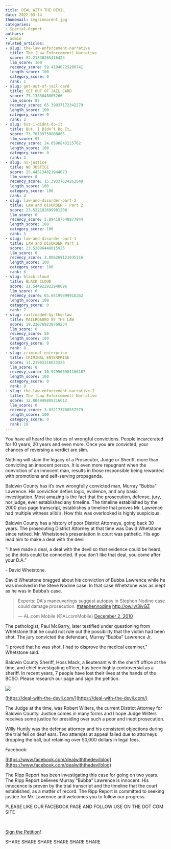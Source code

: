 ```yaml
---
title: DEAL WITH THE DEVIL
date: 2022-03-14
thumbnail: img/innocent.jpg
categories:
- Special-Report
authors:
- admin
related_articles:
- slug: the-law-enforcement-narrative
  title: The (Law Enforcement) Narrative
  score: 82.21838265416423
  llm_score: 100
  recency_score: 59.41948725206741
  length_score: 100
  category_score: 0
  rank: 1
- slug: get-out-of-jail-card
  title: GET OUT OF JAIL CARD
  score: 75.1383648805266
  llm_score: 87
  recency_score: 65.39937172342279
  length_score: 100
  category_score: 0
  rank: 2
- slug: but-i-didnt-do-it
  title: But, I Didn’t Do It…
  score: 73.70139758808865
  llm_score: 95
  recency_score: 24.0590843225762
  length_score: 100
  category_score: 0
  rank: 3
- slug: no-justice
  title: NO JUSTICE
  score: 25.445134821944073
  llm_score: 0
  recency_score: 15.39337634263649
  length_score: 100
  category_score: 100
  rank: 4
- slug: law-and-disorder-part-2
  title: LAW and DisORDER - Part 2
  score: 23.522182699981208
  llm_score: 0
  recency_score: 2.894187549877844
  length_score: 100
  category_score: 100
  rank: 5
- slug: law-and-disorder-part-1
  title: LAW and DisORDER Part 1
  score: 23.52096448015925
  llm_score: 0
  recency_score: 2.886269121035116
  length_score: 100
  category_score: 100
  rank: 6
- slug: black-cloud
  title: BLACK CLOUD
  score: 21.544922922948096
  llm_score: 0
  recency_score: 65.04199899916262
  length_score: 100
  category_score: 0
  rank: 7
- slug: railroaded-by-the-law
  title: RAILROADED BY THE LAW
  score: 19.230769230769234
  llm_score: 0
  recency_score: 50
  length_score: 100
  category_score: 0
  rank: 8
- slug: criminal-enterprise
  title: CRIMINAL ENTERPRISE
  score: 13.21993316633326
  llm_score: 0
  recency_score: 10.929565581166187
  length_score: 100
  category_score: 0
  rank: 9
- slug: the-law-enforcement-narrative-2
  title: The (Law Enforcement) Narrative
  score: 12.004949809316612
  llm_score: 0
  recency_score: 3.032173760557979
  length_score: 100
  category_score: 0
  rank: 10
---
```

You have all heard the stories of wrongful convictions. People incarcerated for 10 years, 20 years and even more. Once you are convicted, your chances of reversing a verdict are slim.

Nothing will stain the legacy of a Prosecutor, Judge or Sheriff, more than convicting an innocent person. It is even more repugnant when the conviction of an innocent man, results in those responsible being rewarded with promotions and self-serving propaganda.

Baldwin County has it’s own wrongfully convicted man, Murray “Bubba” Lawrence. His conviction defies logic, evidence, and any basic investigation. Most amazing is the fact that the prosecution, defense, jury, nor judge, ever established any timeline. The timeline established by the 2000 plus page transcript, establishes a timeline that proves Mr. Lawrence had multiple witness alibi’s. How this was overlooked is highly suspicious.

Baldwin County has a history of poor District Attorneys, going back 30 years. The prosecuting District Attorney at that time was David Whetstone since retired. Mr. Whetstone’s presentation in court was pathetic. His ego lead him to make a deal with the devil

“I have made a deal, a deal with the devil so that evidence could be heard, so the dots could be connected. If you don’t like that deal, you come after your D.A.”

\- David Whetstone.

David Whetstone bragged about his conviction of Bubba Lawrence while he was involved in the Steve Nodine case. In that case Whetstone was as inept as he was in Bubba’s case.

<blockquote class="twitter-tweet"><p dir="ltr" lang="en">Experts: DA's maneuverings suggest autopsy in Stephen Nodine case could damage prosecution. <a href="https://twitter.com/hashtag/stephennodine?src=hash&amp;ref_src=twsrc%5Etfw">#stephennodine</a> <a href="http://ow.ly/3ivGZ">http://ow.ly/3ivGZ</a></p>— AL.com Mobile (@ALcomMobile) <a href="https://twitter.com/ALcomMobile/status/10287092085030912?ref_src=twsrc%5Etfw">December 2, 2010</a></blockquote>The pathologist, Paul McGarry, later testified under questioning from Whetstone that he could not rule out the possibility that the victim had been shot. The jury convicted the defendant, Murray “Bubba” Lawrence Jr.

“I proved that he was shot. I had to disprove the medical examiner,” Whetstone said.

Baldwin County Sheriff, Hoss Mack, a lieutenant with the sheriff office at the time, and chief investigating officer, has been highly controversial as a sheriff. In recent years, 7 people have lost their lives at the hands of the BCSO. Please research our page and sign the petition.

[![](https://cdn.rippreport.com/af885704-blog-coverrr-600x334.jpg)](https://deal-with-the-devil.com)

[https://deal-with-the-devil.com/](https://deal-with-the-devil.com/)

The Judge at the time, was Robert Wilters, the current District Attorney for Baldwin County. Justice comes in many forms and I hope Judge Wilters receives some justice for presiding over such a poor and inept prosecution.

Willy Huntly was the defense attorney and his consistent objections during the trial fell on deaf ears. Two attempts at appeal failed due to attorneys dropping the ball, but retaining over 50,000 dollars in legal fees.

Facebook:

[https://www.facebook.com/dealwiththedevilblog](https://www.facebook.com/dealwiththedevilblog)

The Ripp Report has been investigating this case for going on two years. The Ripp Report believes Murray “Bubba” Lawrence is innocent. His innocence is proven by the trial transcript and the timeline that the court established, as a matter of record. The Ripp Report is committed to seeking justice for Mr. Lawrence and welcomes you to follow our progress.

PLEASE LIKE OUR FACEBOOK PAGE AND FOLLOW USE ON THE DOT COM SITE

 

[Sign the Petition](https://chng.it/pv4xJVYLPR)!

SHARE SHARE SHARE SHARE SHARE SHARE
